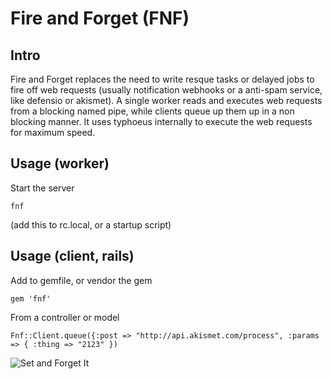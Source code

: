 # Fire and Forget (FNF)


## Intro

Fire and Forget replaces the need to write resque tasks or delayed jobs to fire off web requests (usually notification webhooks or a anti-spam service, like defensio or akismet). A single worker reads and executes web requests from a blocking named pipe, while clients queue up them up in a non blocking manner. It uses typhoeus internally to execute the web requests for maximum speed.

## Usage (worker)

Start the server

```fnf```

(add this to rc.local, or a startup script)

## Usage (client, rails)

Add to gemfile, or vendor the gem

```gem 'fnf'```

From a controller or model

```Fnf::Client.queue({:post => "http://api.akismet.com/process", :params => { :thing => "2123" })```


![Set and Forget It](http://naturallyalise.com/blog/wp-content/uploads/2011/03/set-it-and-forget-it-ronco-rotisserie.jpg)
